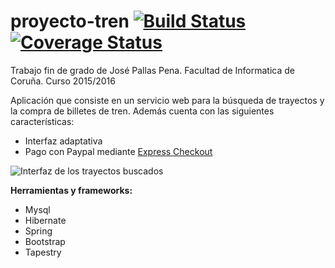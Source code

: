 # proyecto-tren [![Build Status](https://travis-ci.org/josepallas2/proyecto-tren.svg?branch=master)](https://travis-ci.org/josepallas2/proyecto-tren) [![Coverage Status](https://coveralls.io/repos/github/josepallas2/proyecto-tren/badge.svg?branch=master)](https://coveralls.io/github/josepallas2/proyecto-tren?branch=master)
Trabajo fin de grado de José Pallas Pena. Facultad de Informatica de Coruña. Curso 2015/2016


Aplicación que consiste en un servicio web para la búsqueda de trayectos y la compra de billetes de tren. Además cuenta con las siguientes características:
+ Interfaz adaptativa
+ Pago con Paypal mediante [Express Checkout](https://developer.paypal.com/docs/classic/express-checkout/) 

![Interfaz de los trayectos buscados](https://cloud.githubusercontent.com/assets/15655237/16739641/6f58b396-479b-11e6-82de-659a11bdd663.png)

**Herramientas y frameworks:**

+ Mysql
+ Hibernate
+ Spring
+ Bootstrap
+ Tapestry
